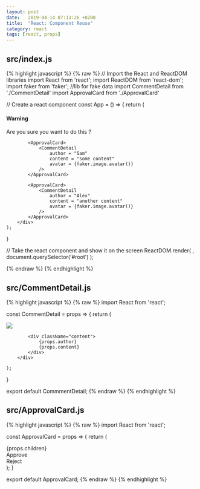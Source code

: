 ```yaml
---
layout: post
date:   2019-04-14 07:13:26 +0200
title:  "React: Component Reuse"
category: react
tags: [react, props]
---
```


<h2>src/index.js</h2>
{% highlight javascript %}
{% raw %}
// Import the React and ReactDOM libraries
import React from 'react';
import ReactDOM from 'react-dom';
import faker from 'faker';   //lib for fake data
import CommentDetail from './CommentDetail'
import ApprovalCard from './ApprovalCard'

// Create a react component
const App = () => {
	return (
		<div className="ui container comments">
			<ApprovalCard>
				<div>
					<h4>Warning</h4>
					Are you sure you want to do this ?
				</div>
			</ApprovalCard>

			<ApprovalCard>
				<CommentDetail 
					author = "Sam" 
					content = "some content"
					avatar = {faker.image.avatar()}
				/>
			</ApprovalCard>

			<ApprovalCard>
				<CommentDetail 
					author = "Alex" 
					content = "another content"
					avatar = {faker.image.avatar()}
				/>
			</ApprovalCard>
		</div>
	);
}

// Take the react component and show it on the screen
ReactDOM.render(
	<App />,
	document.querySelector('#root')
);

{% endraw %}
{% endhighlight %}



<h2>src/CommentDetail.js</h2>
{% highlight javascript %}
{% raw %}
import React from 'react';

const CommentDetail = props => {
	return (
		<div class="comment">
			<a href="/" className="avatar">
				<img src="{props.avatar}"/>
			</a>

			<div className="content">
				{props.author}
				{props.content}
			</div>
		</div>

	);
}

export default CommmentDetail;
{% endraw %}
{% endhighlight %}

<h2>src/ApprovalCard.js</h2>
{% highlight javascript %}
{% raw %}
import React from 'react';

const ApprovalCard = props => {
	return (
		<div className="ui card">
			<div className="content">
				{props.children}
			</div>
			<div className="ui basic button green">Approve</div>
			<div className="ui basic button red">Reject</div>
		</div>
	);
}

export default ApprovalCard;
{% endraw %}
{% endhighlight %}